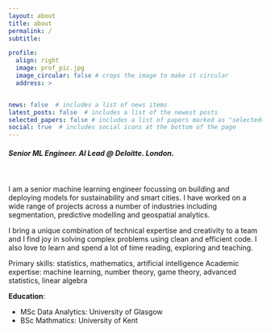 ```yaml
---
layout: about
title: about
permalink: /
subtitle:

profile:
  align: right
  image: prof_pic.jpg
  image_circular: false # crops the image to make it circular
  address: >


news: false  # includes a list of news items
latest_posts: false  # includes a list of the newest posts
selected_papers: false # includes a list of papers marked as "selected={true}"
social: true  # includes social icons at the bottom of the page
---
```




##### Senior ML Engineer. AI Lead @ Deloitte. London.

<br>

I am a senior machine learning engineer focussing on building and deploying models for sustainability and smart cities. I have worked on a wide range of projects across a number of industries including segmentation, predictive modelling and geospatial analytics. 

I bring a unique combination of technical expertise and creativity to a team and I find joy in solving complex problems using clean and efficient code. I also love to learn and spend a lot of time reading, exploring and teaching. 

Primary skills: statistics, mathematics, artificial intelligence
Academic expertise: machine learning, number theory, game theory, advanced statistics, linear algebra


**Education**:

- MSc Data Analytics: University of Glasgow
- BSc Mathmatics: University of Kent